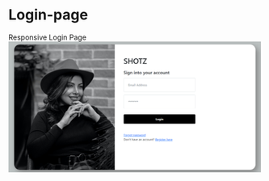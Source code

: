 # Login-page
Responsive Login Page
<img src="https://github.com/Priya-salunke/Login-page/blob/main/loginform1-output.png" width="500px">
